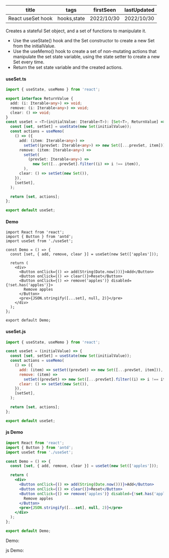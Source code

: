 | title             | tags        | firstSeen  | lastUpdated |
| ----------------- | ----------- | ---------- | ----------- |
| React useSet hook | hooks,state | 2022/10/30 | 2022/10/30  |

Creates a stateful Set object, and a set of functions to manipulate it.

- Use the useState() hook and the Set constructor to create a new Set from the initialValue.
- Use the useMemo() hook to create a set of non-mutating actions that manipulate the set state variable, using the state setter to create a new Set every time.
- Return the set state variable and the created actions.

#### useSet.ts

```ts
import { useState, useMemo } from 'react';

export interface ReturnValue {
  add: (i: Iterable<any>) => void;
  remove: (i: Iterable<any>) => void;
  clear: () => void;
}
const useSet = <T>(initialValue: Iterable<T>): [Set<T>, ReturnValue] => {
  const [set, setSet] = useState(new Set(initialValue));
  const actions = useMemo(
    () => ({
      add: (item: Iterable<any>) =>
        setSet((prevSet: Iterable<any>) => new Set([...prevSet, item])),
      remove: (item: Iterable<any>) =>
        setSet(
          (prevSet: Iterable<any>) =>
            new Set([...prevSet].filter((i) => i !== item)),
        ),
      clear: () => setSet(new Set()),
    }),
    [setSet],
  );

  return [set, actions];
};

export default useSet;
```

#### Demo

```tsx | pure
import React from 'react';
import { Button } from 'antd';
import useSet from './useSet';

const Demo = () => {
  const [set, { add, remove, clear }] = useSet(new Set(['apples']));

  return (
    <div>
      <Button onClick={() => add(String(Date.now()))}>Add</Button>
      <Button onClick={() => clear()}>Reset</Button>
      <Button onClick={() => remove('apples')} disabled={!set.has('apples')}>
        Remove apples
      </Button>
      <pre>{JSON.stringify([...set], null, 2)}</pre>
    </div>
  );
};

export default Demo;
```

#### useSet.js

```js
import { useState, useMemo } from 'react';

const useSet = (initialValue) => {
  const [set, setSet] = useState(new Set(initialValue));
  const actions = useMemo(
    () => ({
      add: (item) => setSet((prevSet) => new Set([...prevSet, item])),
      remove: (item) =>
        setSet((prevSet) => new Set([...prevSet].filter((i) => i !== item))),
      clear: () => setSet(new Set()),
    }),
    [setSet],
  );

  return [set, actions];
};

export default useSet;
```

#### js Demo

```jsx | pure
import React from 'react';
import { Button } from 'antd';
import useSet from './useSet';

const Demo = () => {
  const [set, { add, remove, clear }] = useSet(new Set(['apples']));

  return (
    <div>
      <Button onClick={() => add(String(Date.now()))}>Add</Button>
      <Button onClick={() => clear()}>Reset</Button>
      <Button onClick={() => remove('apples')} disabled={!set.has('apples')}>
        Remove apples
      </Button>
      <pre>{JSON.stringify([...set], null, 2)}</pre>
    </div>
  );
};

export default Demo;
```

Demo:

<code src="./Demo.tsx"></code>

js Demo:

<code src="./js/Demo.jsx"></code>
